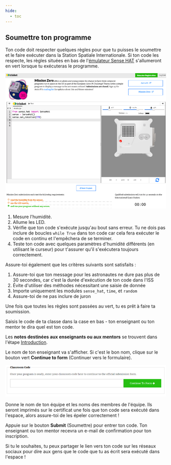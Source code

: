 ```yaml
---
hide:
  - toc
---
```


## Soumettre ton programme

Ton code doit respecter quelques règles pour que tu puisses le soumettre et le faire exécuter dans la Station Spatiale Internationale. Si ton code les respecte, les règles situées en bas de l'[émulateur Sense HAT](https://trinket.io/mission-zero) s'allumeront en vert lorsque tu exécuteras le programme.

![Une capture d'écran des pages Trinket de Mission Zero montrant le bouton de soumission et les vérifications des critères sur la gauche. Les deux premiers ("lire l'humidité" et "utiliser les LED") sont en texte orange, celui du bas ("fonctionne sans erreur") est vert ](images/validation.png)

1. Mesure l'humidité.
1. Allume les LED.
1. Vérifie que ton code s'exécute jusqu'au bout sans erreur. Tu ne dois pas inclure de boucles `while True` dans ton code car cela fera exécuter le code en continu et l'empêchera de se terminer.
1. Teste ton code avec quelques paramètres d'humidité différents (en utilisant le curseur) pour t'assurer qu'il s'exécutera toujours correctement.

Assure-toi également que les critères suivants sont satisfaits :

1. Assure-toi que ton message pour les astronautes ne dure pas plus de 30 secondes, car c'est la durée d'exécution de ton code dans l'ISS
1. Évite d'utiliser des méthodes nécessitant une saisie de donnée
1. Importe uniquement les modules `sense_hat`, `time`, et `random`
1. Assure-toi de ne pas inclure de juron

Une fois que toutes les règles sont passées au vert, tu es prêt à faire ta soumission.

Saisis le code de ta classe dans la case en bas - ton enseignant ou ton mentor te dira quel est ton code.

Les **notes destinées aux enseignants ou aux mentors** se trouvent dans l'étape [Introduction](https://projects.raspberrypi.org/fr-FR/projects/astro-pi-mission-zero/1).

Le nom de ton enseignant va s'afficher. Si c'est le bon nom, clique sur le bouton vert **Continue to form** (Continuer vers le formulaire).

![Continuer vers le formulaire](images/continue-to-form.png)

Donne le nom de ton équipe et les noms des membres de l'équipe. Ils seront imprimés sur le certificat une fois que ton code sera exécuté dans l'espace, alors assure-toi de les épeler correctement !

Appuie sur le bouton **Submit** (Soumettre) pour entrer ton code. Ton enseignant ou ton mentor recevra un e-mail de confirmation pour ton inscription.

Si tu le souhaites, tu peux partager le lien vers ton code sur les réseaux sociaux pour dire aux gens que le code que tu as écrit sera exécuté dans l'espace !
